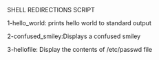 SHELL REDIRECTIONS SCRIPT

1-hello_world: prints hello world to standard output

2-confused_smiley:Displays a confused smiley

3-hellofile: Display the contents of /etc/passwd file
